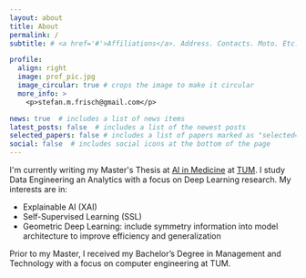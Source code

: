 ```yaml
---
layout: about
title: About
permalink: /
subtitle: # <a href='#'>Affiliations</a>. Address. Contacts. Moto. Etc.

profile:
  align: right
  image: prof_pic.jpg
  image_circular: true # crops the image to make it circular
  more_info: >
    <p>stefan.m.frisch@gmail.com</p>

news: true  # includes a list of news items
latest_posts: false  # includes a list of the newest posts
selected_papers: false # includes a list of papers marked as "selected={true}"
social: false  # includes social icons at the bottom of the page
---
```


I'm currently writing my Master's Thesis at [AI in Medicine](https://aim-lab.io/) at [TUM](https://www.tum.de/). I study Data Engineering an Analytics with a focus on Deep Learning research. My interests are in:
- Explainable AI (XAI)
- Self-Supervised Learning (SSL)
- Geometric Deep Learning: include symmetry information into model architecture to improve efficiency and generalization
 


Prior to my Master, I received my Bachelor’s Degree in Management and Technology with a focus on computer engineering at TUM. 